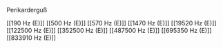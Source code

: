 Perikarderguß

[[190 Hz (E)]]
[[500 Hz (E)]]
[[570 Hz (E)]]
[[1470 Hz (E)]]
[[19520 Hz (E)]]
[[122500 Hz (E)]]
[[352500 Hz (E)]]
[[487500 Hz (E)]]
[[695350 Hz (E)]]
[[833910 Hz (E)]]